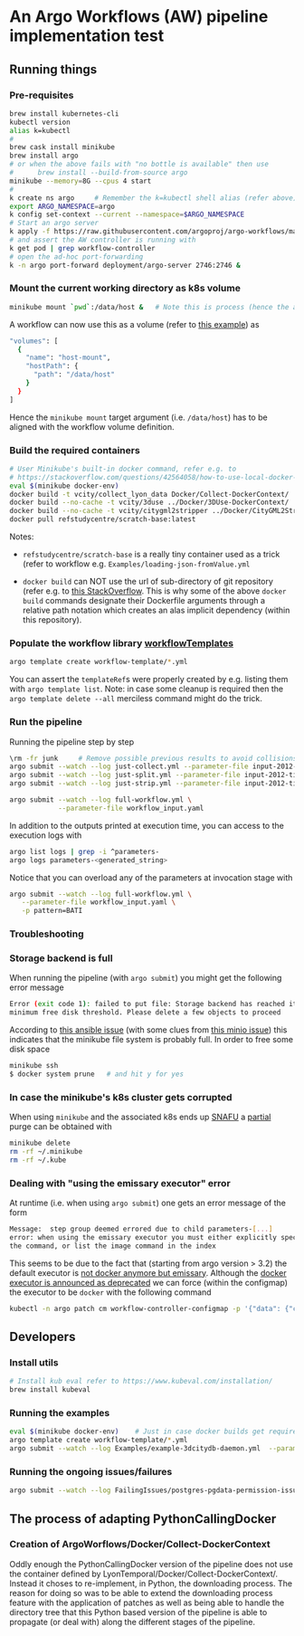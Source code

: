 # An Argo Workflows (AW) pipeline implementation test

## Running things

### Pre-requisites

```bash
brew install kubernetes-cli
kubectl version
alias k=kubectl
#
brew cask install minikube
brew install argo
# or when the above fails with "no bottle is available" then use
#      brew install --build-from-source argo
minikube --memory=8G --cpus 4 start
#
k create ns argo     # Remember the k=kubectl shell alias (refer above)
export ARGO_NAMESPACE=argo
k config set-context --current --namespace=$ARGO_NAMESPACE
# Start an argo server
k apply -f https://raw.githubusercontent.com/argoproj/argo-workflows/master/manifests/quick-start-postgres.yaml
# and assert the AW controller is running with
k get pod | grep workflow-controller
# open the ad-hoc port-forwarding
k -n argo port-forward deployment/argo-server 2746:2746 &
```

### Mount the current working directory as k8s volume

```bash
minikube mount `pwd`:/data/host &   # Note this is process (hence the ampersand)
```

A workflow can now use this as a volume (refer to 
[this example](https://minikube.sigs.k8s.io/docs/handbook/mount/)) as

```bash
"volumes": [
  {
    "name": "host-mount",
    "hostPath": {
      "path": "/data/host"
    }
  }
]
```

Hence the `minikube mount` target argument (i.e. `/data/host`) has to be
aligned with the workflow volume definition.

### Build the required containers

```bash
# User Minikube's built-in docker command, refer e.g. to
# https://stackoverflow.com/questions/42564058/how-to-use-local-docker-images-with-minikube
eval $(minikube docker-env)
docker build -t vcity/collect_lyon_data Docker/Collect-DockerContext/
docker build --no-cache -t vcity/3duse ../Docker/3DUse-DockerContext/
docker build --no-cache -t vcity/citygml2stripper ../Docker/CityGML2Stripper-DockerContext/
docker pull refstudycentre/scratch-base:latest
```

Notes:

* `refstudycentre/scratch-base` is a really tiny container used as a trick
  (refer to workflow e.g. `Examples/loading-json-fromValue.yml`

* `docker build` can NOT use the url of sub-directory of git repository (refer
  e.g. to [this StackOverflow](https://stackoverflow.com/questions/25509828/can-a-docker-build-use-the-url-of-a-git-branch#27295336). This is why some
  of the above `docker build` commands designate their Dockerfile arguments
  through a relative path notation which creates an alas implicit dependency
  (within this repository).

### Populate the workflow library [workflowTemplates](https://github.com/argoproj/argo-workflows/blob/release-3.2/docs/workflow-templates.md)

```bash
argo template create workflow-template/*.yml
```

You can assert the `templateRef`s were properly created by e.g. listing them
with `argo template list`. Note: in case some cleanup is required then
the `argo template delete --all` merciless command might do the trick.

### Run the pipeline

Running the pipeline step by step

```bash
\rm -fr junk     # Remove possible previous results to avoid collisions 
argo submit --watch --log just-collect.yml --parameter-file input-2012-tiny-no_db.yaml
argo submit --watch --log just-split.yml --parameter-file input-2012-tiny-no_db.yaml
argo submit --watch --log just-strip.yml --parameter-file input-2012-tiny-no_db.yaml
```

```bash
argo submit --watch --log full-workflow.yml \
            --parameter-file workflow_input.yaml
```

In addition to the outputs printed at execution time, you can access to
the execution logs with

```bash
argo list logs | grep -i ^parameters-
argo logs parameters-<generated_string>
```

Notice that you can overload any of the parameters at invocation stage with

```bash
argo submit --watch --log full-workflow.yml \
   --parameter-file workflow_input.yaml \
   -p pattern=BATI
```

### Troubleshooting

### Storage backend is full

When running the pipeline (with `argo submit`) you might get the following
error message

```bash
Error (exit code 1): failed to put file: Storage backend has reached its 
minimum free disk threshold. Please delete a few objects to proceed
```

According to
[this ansible issue](https://github.com/ansible/awx-operator/issues/609)
(with some clues from 
[this minio issue](https://github.com/minio/minio/issues/6795))
this indicates that the minikube file system is probably full. In order to free
some disk space

```bash
minikube ssh
$ docker system prune   # and hit y for yes
```

### In case the minikube's k8s cluster gets corrupted

When using `minikube` and the associated k8s ends up
[SNAFU](https://en.wikipedia.org/wiki/SNAFU)
a [partial](https://stackoverflow.com/questions/53871053/how-to-completely-purge-minikube-config-or-reset-ip-back-to-192-168-99-100)
purge can be obtained with

```bash
minikube delete
rm -rf ~/.minikube
rm -rf ~/.kube
```

### Dealing with "using the emissary executor" error

At runtime (i.e. when using `argo submit`) one gets an error message of the
form

```bash
Message:  step group deemed errored due to child parameters-[...] 
error: when using the emissary executor you must either explicitly specify
the command, or list the image command in the index
```

This seems to be due to the fact that (starting from argo version > 3.2) the
default executor is 
[not docker anymore but emissary](https://argoproj.github.io/argo-workflows/workflow-executors/#emissary-emissary).
Although the 
[docker executor is announced as deprecated](https://argoproj.github.io/argo-workflows/workflow-executors/#docker-docker)
we can force (within the configmap) the executor to be `docker` with the 
following command

```bash
kubectl -n argo patch cm workflow-controller-configmap -p '{"data": {"containerRuntimeExecutor": "docker"}}'
```

## Developers

### Install utils

```bash
# Install kub eval refer to https://www.kubeval.com/installation/
brew install kubeval
```

### Running the examples

```bash
eval $(minikube docker-env)    # Just in case docker builds get required
argo template create workflow-template/*.yml
argo submit --watch --log Examples/example-3dcitydb-daemon.yml  --parameter-file input-just_db.yaml 
```

### Running the ongoing issues/failures

```bash
argo submit --watch --log FailingIssues/postgres-pgdata-permission-issue.yml --parameter-file input-just_db.yaml 
```

## The process of adapting PythonCallingDocker

### Creation of ArgoWorflows/Docker/Collect-DockerContext

Oddly enough the PythonCallingDocker version of the pipeline does not use the
container defined by LyonTemporal/Docker/Collect-DockerContext/. Instead it
choses to re-implement, in Python, the downloading process. The reason for
doing so was to be able to extend the downloading process feature with the
application of patches as well as being able to handle the directory tree
that this Python based version of the pipeline is able to propagate (or deal
with) along the different stages of the pipeline.
